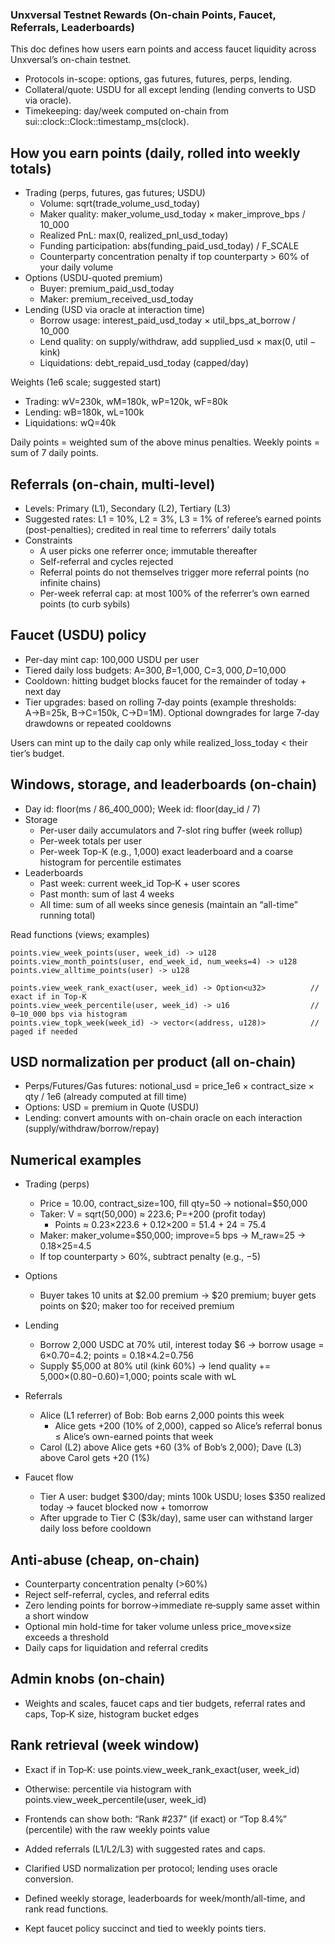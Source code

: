 ### Unxversal Testnet Rewards (On‑chain Points, Faucet, Referrals, Leaderboards)

This doc defines how users earn points and access faucet liquidity across Unxversal’s on-chain testnet.

- Protocols in-scope: options, gas futures, futures, perps, lending.
- Collateral/quote: USDU for all except lending (lending converts to USD via oracle).
- Timekeeping: day/week computed on-chain from sui::clock::Clock::timestamp_ms(clock).

## How you earn points (daily, rolled into weekly totals)

- Trading (perps, futures, gas futures; USDU)
  - Volume: sqrt(trade_volume_usd_today)
  - Maker quality: maker_volume_usd_today × maker_improve_bps / 10_000
  - Realized PnL: max(0, realized_pnl_usd_today)
  - Funding participation: abs(funding_paid_usd_today) / F_SCALE
  - Counterparty concentration penalty if top counterparty > 60% of your daily volume
- Options (USDU-quoted premium)
  - Buyer: premium_paid_usd_today
  - Maker: premium_received_usd_today
- Lending (USD via oracle at interaction time)
  - Borrow usage: interest_paid_usd_today × util_bps_at_borrow / 10_000
  - Lend quality: on supply/withdraw, add supplied_usd × max(0, util − kink)
  - Liquidations: debt_repaid_usd_today (capped/day)

Weights (1e6 scale; suggested start)
- Trading: wV=230k, wM=180k, wP=120k, wF=80k
- Lending: wB=180k, wL=100k
- Liquidations: wQ=40k

Daily points = weighted sum of the above minus penalties. Weekly points = sum of 7 daily points.

## Referrals (on-chain, multi-level)

- Levels: Primary (L1), Secondary (L2), Tertiary (L3)
- Suggested rates: L1 = 10%, L2 = 3%, L3 = 1% of referee’s earned points (post-penalties); credited in real time to referrers’ daily totals
- Constraints
  - A user picks one referrer once; immutable thereafter
  - Self-referral and cycles rejected
  - Referral points do not themselves trigger more referral points (no infinite chains)
  - Per-week referral cap: at most 100% of the referrer’s own earned points (to curb sybils)

## Faucet (USDU) policy

- Per-day mint cap: 100,000 USDU per user
- Tiered daily loss budgets: A=$300, B=$1,000, C=$3,000, D=$10,000
- Cooldown: hitting budget blocks faucet for the remainder of today + next day
- Tier upgrades: based on rolling 7‑day points (example thresholds: A→B=25k, B→C=150k, C→D=1M). Optional downgrades for large 7‑day drawdowns or repeated cooldowns

Users can mint up to the daily cap only while realized_loss_today < their tier’s budget.

## Windows, storage, and leaderboards (on-chain)

- Day id: floor(ms / 86_400_000); Week id: floor(day_id / 7)
- Storage
  - Per-user daily accumulators and 7-slot ring buffer (week rollup)
  - Per-week totals per user
  - Per-week Top-K (e.g., 1,000) exact leaderboard and a coarse histogram for percentile estimates
- Leaderboards
  - Past week: current week_id Top‑K + user scores
  - Past month: sum of last 4 weeks
  - All time: sum of all weeks since genesis (maintain an “all-time” running total)

Read functions (views; examples)
```text
points.view_week_points(user, week_id) -> u128
points.view_month_points(user, end_week_id, num_weeks=4) -> u128
points.view_alltime_points(user) -> u128

points.view_week_rank_exact(user, week_id) -> Option<u32>          // exact if in Top‑K
points.view_week_percentile(user, week_id) -> u16                  // 0–10_000 bps via histogram
points.view_topk_week(week_id) -> vector<(address, u128)>          // paged if needed
```

## USD normalization per product (all on-chain)

- Perps/Futures/Gas futures: notional_usd = price_1e6 × contract_size × qty / 1e6 (already computed at fill time)
- Options: USD = premium in Quote (USDU)
- Lending: convert amounts with on-chain oracle on each interaction (supply/withdraw/borrow/repay)

## Numerical examples

- Trading (perps)
  - Price = 10.00, contract_size=100, fill qty=50 → notional=$50,000
  - Taker: V = sqrt(50,000) ≈ 223.6; P=+200 (profit today)
    - Points ≈ 0.23×223.6 + 0.12×200 = 51.4 + 24 = 75.4
  - Maker: maker_volume=$50,000; improve=5 bps → M_raw=25 → 0.18×25=4.5
  - If top counterparty > 60%, subtract penalty (e.g., −5)
- Options
  - Buyer takes 10 units at $2.00 premium → $20 premium; buyer gets points on $20; maker too for received premium
- Lending
  - Borrow 2,000 USDC at 70% util, interest today $6 → borrow usage = 6×0.70=4.2; points = 0.18×4.2=0.756
  - Supply $5,000 at 80% util (kink 60%) → lend quality += 5,000×(0.80−0.60)=1,000; points scale with wL
- Referrals
  - Alice (L1 referrer) of Bob: Bob earns 2,000 points this week
    - Alice gets +200 (10% of 2,000), capped so Alice’s referral bonus ≤ Alice’s own-earned points that week
  - Carol (L2) above Alice gets +60 (3% of Bob’s 2,000); Dave (L3) above Carol gets +20 (1%)

- Faucet flow
  - Tier A user: budget $300/day; mints 100k USDU; loses $350 realized today → faucet blocked now + tomorrow
  - After upgrade to Tier C ($3k/day), same user can withstand larger daily loss before cooldown

## Anti-abuse (cheap, on-chain)

- Counterparty concentration penalty (>60%)
- Reject self-referral, cycles, and referral edits
- Zero lending points for borrow→immediate re‑supply same asset within a short window
- Optional min hold-time for taker volume unless price_move×size exceeds a threshold
- Daily caps for liquidation and referral credits

## Admin knobs (on-chain)

- Weights and scales, faucet caps and tier budgets, referral rates and caps, Top‑K size, histogram bucket edges

## Rank retrieval (week window)

- Exact if in Top‑K: use points.view_week_rank_exact(user, week_id)
- Otherwise: percentile via histogram with points.view_week_percentile(user, week_id)
- Frontends can show both: “Rank #237” (if exact) or “Top 8.4%” (percentile) with the raw weekly points value

- Added referrals (L1/L2/L3) with suggested rates and caps.
- Clarified USD normalization per protocol; lending uses oracle conversion.
- Defined weekly storage, leaderboards for week/month/all-time, and rank read functions.
- Kept faucet policy succinct and tied to weekly points tiers.